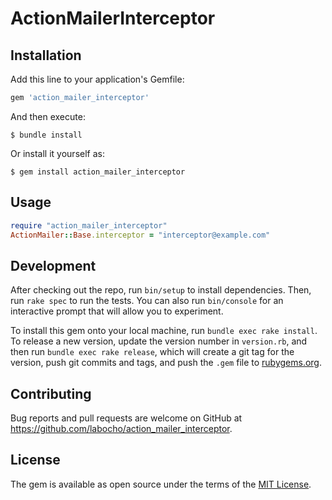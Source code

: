 # ActionMailerInterceptor

## Installation

Add this line to your application's Gemfile:

```ruby
gem 'action_mailer_interceptor'
```

And then execute:

    $ bundle install

Or install it yourself as:

    $ gem install action_mailer_interceptor

## Usage

```ruby
require "action_mailer_interceptor"
ActionMailer::Base.interceptor = "interceptor@example.com"
```

## Development

After checking out the repo, run `bin/setup` to install dependencies. Then, run `rake spec` to run the tests. You can also run `bin/console` for an interactive prompt that will allow you to experiment.

To install this gem onto your local machine, run `bundle exec rake install`. To release a new version, update the version number in `version.rb`, and then run `bundle exec rake release`, which will create a git tag for the version, push git commits and tags, and push the `.gem` file to [rubygems.org](https://rubygems.org).

## Contributing

Bug reports and pull requests are welcome on GitHub at https://github.com/labocho/action_mailer_interceptor.


## License

The gem is available as open source under the terms of the [MIT License](https://opensource.org/licenses/MIT).

